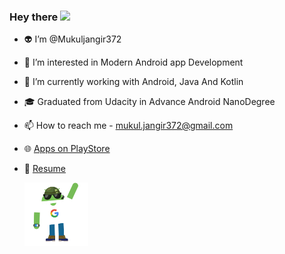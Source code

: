 ### Hey there <img src="https://media.giphy.com/media/hvRJCLFzcasrR4ia7z/giphy.gif" width="25px">

- :alien: I’m @Mukuljangir372
- 👀 I’m interested in Modern Android app Development
- 🌱 I’m currently working with Android, Java And Kotlin
- 🎓 Graduated from Udacity in Advance Android NanoDegree
- 📫 How to reach me - mukul.jangir372@gmail.com
- 🌐 [Apps on PlayStore](https://play.google.com/store/apps/developer?id=Mukul+Jangir)
- 📝 [Resume](https://docs.google.com/document/d/1Xy3J0X4LPqnmLQQMmRi7mRTdG9vezk96PurwooeNKd8/edit?usp=sharing)



  <img align="left" alt="Mukul jangir" width="102px" src="https://github.com/Mukuljangir372/readme-assets/blob/main/output-onlinegiftools.gif" /> <br /> 

  
